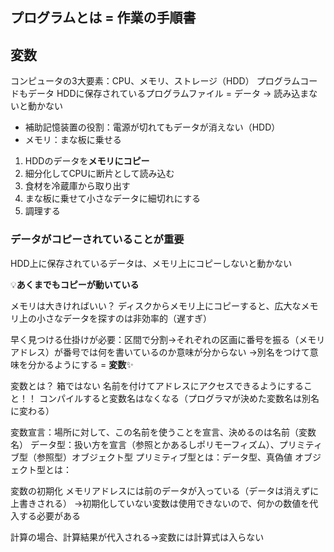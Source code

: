 ## プログラムとは = 作業の手順書

## 変数

コンピュータの3大要素：CPU、メモリ、ストレージ（HDD）
プログラムコードもデータ
HDDに保存されているプログラムファイル = データ -> 読み込まないと動かない
- 補助記憶装置の役割：電源が切れてもデータが消えない（HDD）
- メモリ：まな板に乗せる
1. HDDのデータを**メモリにコピー**
2. 細分化してCPUに断片として読み込む
3. 食材を冷蔵庫から取り出す
4. まな板に乗せて小さなデータに細切れにする
5. 調理する

### **データがコピーされている**ことが重要
HDD上に保存されているデータは、メモリ上にコピーしないと動かない

💡**あくまでもコピーが動いている**

メモリは大きければいい？
ディスクからメモリ上にコピーすると、広大なメモリ上の小さなデータを探すのは非効率的（遅すぎ）

早く見つける仕掛けが必要：区間で分割->それぞれの区画に番号を振る（メモリアドレス）が番号では何を書いているのか意味が分からない
->別名をつけて意味を分かるようにする = **変数**✨

変数とは？
箱ではない
名前を付けてアドレスにアクセスできるようにすること！！
コンパイルすると変数名はなくなる（プログラマが決めた変数名は別名に変わる）

変数宣言：場所に対して、この名前を使うことを宣言、決めるのは名前（変数名）
データ型：扱い方を宣言（参照とかあるしポリモーフィズム）、プリミティブ型（参照型）オブジェクト型
プリミティブ型とは：データ型、真偽値
オブジェクト型とは：

変数の初期化
メモリアドレスには前のデータが入っている（データは消えずに上書きされる）
->初期化していない変数は使用できないので、何かの数値を代入する必要がある

計算の場合、計算結果が代入される->変数には計算式は入らない

